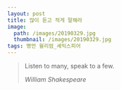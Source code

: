 ```yaml
---
layout: post
title: 많이 듣고 적게 말해라
image:
  path: /images/20190329.jpg
  thumbnail: /images/20190329.jpg
tags: 명언 윌리엄_셰익스피어
---
```


> Listen to many, speak to a few.
> 
> <cite>William Shakespeare</cite>
